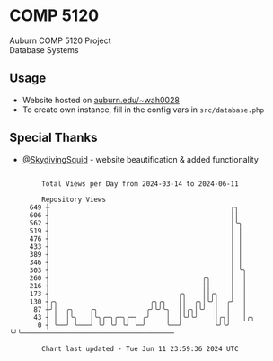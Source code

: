 # COMP 5120
Auburn COMP 5120 Project  
Database Systems

## Usage
- Website hosted on [auburn.edu/~wah0028](https://webhome.auburn.edu/~wah0028/)
- To create own instance, fill in the config vars in `src/database.php`

## Special Thanks
- [@SkydivingSquid](https://github.com/SkydivingSquid) - website beautification & added functionality

```

        Total Views per Day from 2024-03-14 to 2024-06-11

        Repository Views
     649 ┼                                             ╭╮
     606 ┤                                             ││
     562 ┤                                             │╰╮
     519 ┤                                             │ │
     476 ┤                                             │ │
     433 ┤                                             │ │
     389 ┤                                             │ │
     346 ┤                                             │ │
     303 ┤                                             │ ╰╮
     260 ┤                                      ╭╮     │  │
     216 ┤                                      ││     │  │
     173 ┤                                ╭╮    ││╭╮   │  │
     130 ┤╭╮                       ╭╮╭╮   ││  ╭╮│╰╯│  ╭╯  │
      87 ┼╯│  ╭╮    ╭╮            ╭╯╰╯╰╮  ││╭╮│╰╯  │  │   │
      43 ┤ │  │╰╮   │╰╮╭─╮╭─╮╭─╮ ╭╯    │  │╰╯╰╯    │╭╮│   │╭╮
       0 ┤ ╰──╯ ╰───╯ ╰╯ ╰╯ ╰╯ ╰─╯     ╰──╯        ╰╯╰╯   ╰╯╰──────────────────────────────────────

        Chart last updated - Tue Jun 11 23:59:36 2024 UTC
        
```
